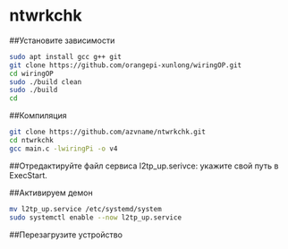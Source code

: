 # ntwrkchk

##Установите зависимости
```sh
sudo apt install gcc g++ git
git clone https://github.com/orangepi-xunlong/wiringOP.git
cd wiringOP
sudo ./build clean
sudo ./build
cd

```



##Компиляция
```sh
git clone https://github.com/azvname/ntwrkchk.git
cd ntwrkchk
gcc main.c -lwiringPi -o v4

```
##Отредактируйте файл сервиса l2tp_up.serivce: укажите свой путь в ExecStart. 

##Активируем демон
```sh
mv l2tp_up.service /etc/systemd/system
sudo systemctl enable --now l2tp_up.service
```


##Перезагрузите устройство
